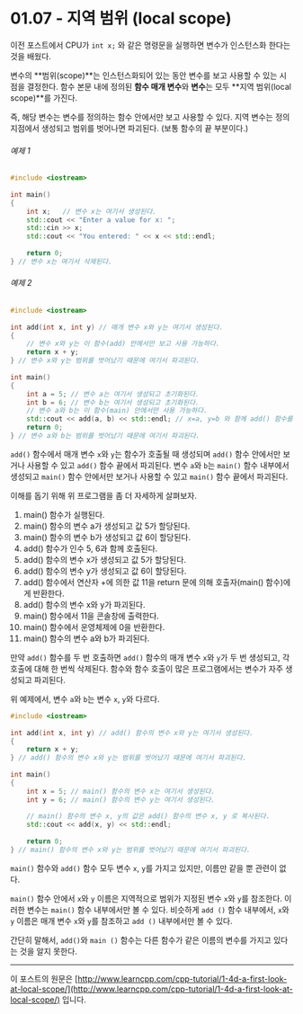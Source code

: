 ﻿# 01.07 - 지역 범위 (local scope)

이전 포스트에서 CPU가 `int x;` 와 같은 명령문을 실행하면 변수가 인스턴스화 한다는 것을 배웠다.

변수의 **범위(scope)**는 인스턴스화되어 있는 동안 변수를 보고 사용할 수 있는 시점을 결정한다. 함수 본문 내에 정의된 **함수 매개 변수**와 **변수**는 모두 **지역 범위(local scope)**를 가진다.

즉, 해당 변수는 변수를 정의하는 함수 안에서만 보고 사용할 수 있다. 지역 변수는 정의 지점에서 생성되고 범위를 벗어나면 파괴된다. (보통 함수의 끝 부분이다.)

###### 예제 1

```cpp
#include <iostream>
 
int main()
{
    int x;   // 변수 x는 여기서 생성된다.
    std::cout << "Enter a value for x: ";
    std::cin >> x;
    std::cout << "You entered: " << x << std::endl;
 
    return 0;
} // 변수 x는 여기서 삭제된다.
```

###### 예제 2

```cpp
#include <iostream>
 
int add(int x, int y) // 매개 변수 x와 y는 여기서 생성된다.
{
    // 변수 x와 y는 이 함수(add) 안에서만 보고 사용 가능하다.
    return x + y;
} // 변수 x와 y는 범위를 벗어났기 때문에 여기서 파괴된다.
 
int main()
{
    int a = 5; // 변수 a는 여기서 생성되고 초기화된다.
    int b = 6; // 변수 b는 여기서 생성되고 초기화된다.
    // 변수 a와 b는 이 함수(main) 안에서만 사용 가능하다.
    std::cout << add(a, b) << std::endl; // x=a, y=b 와 함께 add() 함수를 호출한다.
    return 0;
} // 변수 a와 b는 범위를 벗어났기 때문에 여기서 파괴된다.
```

`add()` 함수에서 매개 변수 `x`와 `y`는 함수가 호출될 때 생성되며 `add()` 함수 안에서만 보거나 사용할 수 있고 `add()` 함수 끝에서 파괴된다. 변수 `a`와 `b`는 `main()` 함수 내부에서 생성되고 `main()` 함수 안에서만 보거나 사용할 수 있고 `main()` 함수 끝에서 파괴된다.

이해를 돕기 위해 위 프로그램을 좀 더 자세하게 살펴보자.

1. main() 함수가 실행된다.
2. main() 함수의 변수 a가 생성되고 값 5가 할당된다.
3. main() 함수의 변수 b가 생성되고 값 6이 할당된다.
4. add() 함수가 인수 5, 6과 함께 호출된다.
5. add() 함수의 변수 x가 생성되고 값 5가 할당된다.
6. add() 함수의 변수 y가 생성되고 값 6이 할당된다.
7. add() 함수에서 연산자 +에 의한 값 11을 return 문에 의해 호출자(main() 함수)에게 반환한다.
8. add() 함수의 변수 x와 y가 파괴된다.
9. main() 함수에서 11을 콘솔창에 출력한다.
10. main() 함수에서 운영체제에 0을 반환한다.
11. main() 함수의 변수 a와 b가 파괴된다.

만약 `add()` 함수를 두 번 호출하면 `add()` 함수의 매개 변수 `x`와 `y`가 두 번 생성되고, 각 호출에 대해 한 번씩 삭제된다. 함수와 함수 호출이 많은 프로그램에서는 변수가 자주 생성되고 파괴된다.

위 예제에서, 변수 `a`와 `b`는 변수 `x`, `y`와 다르다.

```cpp
#include <iostream>
 
int add(int x, int y) // add() 함수의 변수 x와 y는 여기서 생성된다.
{
    return x + y;
} // add() 함수의 변수 x와 y는 범위를 벗어났기 때문에 여기서 파괴된다.
 
int main()
{
    int x = 5; // main() 함수의 변수 x는 여기서 생성된다.
    int y = 6; // main() 함수의 변수 y는 여기서 생성된다.
    
    // main() 함수의 변수 x, y의 값은 add() 함수의 변수 x, y 로 복사된다.
    std::cout << add(x, y) << std::endl; 
    
    return 0;
} // main() 함수의 변수 x와 y는 범위를 벗어났기 때문에 여기서 파괴된다.
```

`main()` 함수와 `add()` 함수 모두 변수 `x`, `y`를 가지고 있지만, 이름만 같을 뿐 관련이 없다.

`main()` 함수 안에서 `x`와 `y` 이름은 지역적으로 범위가 지정된 변수 `x`와 `y`를 참조한다. 이러한 변수는 `main()` 함수 내부에서만 볼 수 있다. 비슷하게 `add ()` 함수 내부에서, `x`와 `y` 이름은 매개 변수 `x`와 `y`를 참조하고 `add ()` 내부에서만 볼 수 있다.

간단히 말해서, `add()`와 `main ()` 함수는 다른 함수가 같은 이름의 변수를 가지고 있다는 것을 알지 못한다.

---

이 포스트의 원문은 [http://www.learncpp.com/cpp-tutorial/1-4d-a-first-look-at-local-scope/](http://www.learncpp.com/cpp-tutorial/1-4d-a-first-look-at-local-scope/) 입니다.